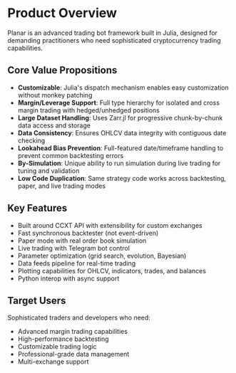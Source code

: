 # Product Overview

Planar is an advanced trading bot framework built in Julia, designed for demanding practitioners who need sophisticated cryptocurrency trading capabilities.

## Core Value Propositions

- **Customizable**: Julia's dispatch mechanism enables easy customization without monkey patching
- **Margin/Leverage Support**: Full type hierarchy for isolated and cross margin trading with hedged/unhedged positions
- **Large Dataset Handling**: Uses Zarr.jl for progressive chunk-by-chunk data access and storage
- **Data Consistency**: Ensures OHLCV data integrity with contiguous date checking
- **Lookahead Bias Prevention**: Full-featured date/timeframe handling to prevent common backtesting errors
- **By-Simulation**: Unique ability to run simulation during live trading for tuning and validation
- **Low Code Duplication**: Same strategy code works across backtesting, paper, and live trading modes

## Key Features

- Built around CCXT API with extensibility for custom exchanges
- Fast synchronous backtester (not event-driven)
- Paper mode with real order book simulation
- Live trading with Telegram bot control
- Parameter optimization (grid search, evolution, Bayesian)
- Data feeds pipeline for real-time trading
- Plotting capabilities for OHLCV, indicators, trades, and balances
- Python interop with async support

## Target Users

Sophisticated traders and developers who need:
- Advanced margin trading capabilities
- High-performance backtesting
- Customizable trading logic
- Professional-grade data management
- Multi-exchange support
